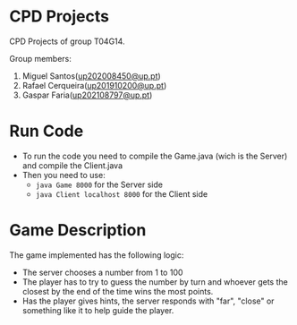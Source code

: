 # CPD Projects

CPD Projects of group T04G14.

Group members:
1. Miguel Santos(up202008450@up.pt)
2. Rafael Cerqueira(up201910200@up.pt)
3. Gaspar Faria(up202108797@up.pt)

# Run Code
- To run the code you need to compile the Game.java (wich is the Server) and compile the Client.java 
- Then you need to use:
    - `java Game 8000` for the Server side
    - `java Client localhost 8000` for the Client side

# Game Description
The game implemented has the following logic:
- The server chooses a number from 1 to 100
- The player has to try to guess the number by turn and whoever gets the closest by the end of the time wins the most points.
- Has the player gives hints, the server responds with "far", "close" or something like it to help guide the player.





